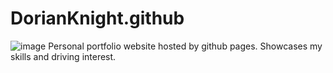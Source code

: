 # DorianKnight.github
![image](https://github.com/user-attachments/assets/2624c131-fb0c-4290-8574-0fec4d6ef26e)
Personal portfolio website hosted by github pages.
Showcases my skills and driving interest.
